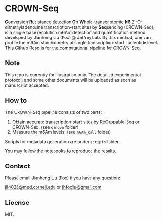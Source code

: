 # CROWN-Seq

**C**onversion **R**esistance detection **O**n **W**hole-transcriptomic **N6**,2′-O-dimethyladenosine transcription-start sites by **Seq**uencing (CROWN-Seq), is a single base resolution m6Am detection and quantification method developed by Jianheng Liu (Fox) @ Jaffrey Lab. By this method, one can profile the m6Am stoichiometry at single transcription-start nucleotide level. This Github Repo is for the computational pipeline for CROWN-Seq.

## Note

This repo is currently for illustration only. The detailed experimental protocol, and some other documents will be uploaded as soon as manuscript accepted.

## How to

The CROWN-Seq pipeline consists of two parts:

1. Obtain accurate transcription-start sites by ReCappable-Seq or CROWN-Seq. (see `denovo` folder)
2. Measure the m6Am levels. (see `m6Am_call` folder)

Scripts for metadata generation are under `scripts` folder.

You may follow the notebooks to reproduce the results.

## Contact

Please email Jianheng Liu (Fox) if you have any question:

jil4026@med.cornell.edu or jhfoxliu@gmail.com

## License

MIT.

